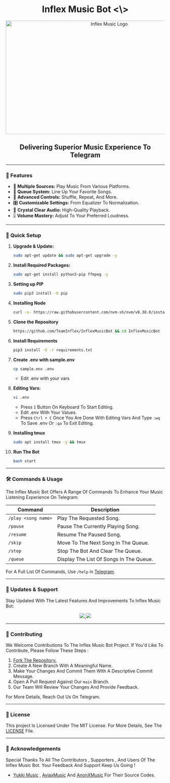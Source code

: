 <h1 align="center"> Inflex Music Bot <\> </h1>

<p align="center">
  <img src="https://graph.org/file/9d75bfb77e17b80b3da5b.png" alt="Inflex Music Logo" width="640" height="360">
</p>

<h2 align="center">Delivering Superior Music Experience To Telegram</h2>

---

### 🌟 Features

- 🎵 **Multiple Sources:** Play Music From Various Platforms.
- 📃 **Queue System:** Line Up Your Favorite Songs.
- 🔀 **Advanced Controls:** Shuffle, Repeat, And More.
- 🎛 **Customizable Settings:** From Equalizer To Normalization.
- 📢 **Crystal Clear Audio:** High-Quality Playback.
- 🎚 **Volume Mastery:** Adjust To Your Preferred Loudness.

---

### 🔧 Quick Setup

1. **Upgrade & Update:**
   ```bash
   sudo apt-get update && sudo apt-get upgrade -y
   ```

2. **Install Required Packages:**
   ```bash
   sudo apt-get install python3-pip ffmpeg -y
   ```
3. **Setting up PIP**
   ```bash
   sudo pip3 install -U pip
   ```
4. **Installing Node**
   ```bash
   curl -o- https://raw.githubusercontent.com/nvm-sh/nvm/v0.38.0/install.sh | bash && source ~/.bashrc && nvm install v18
   ```
5. **Clone the Repository**
   ```bash
   https://github.com/TeamInflex/InflexMusicBot && cd InflexMusicBot
   ```
6. **Install Requirements**
   ```bash
   pip3 install -U -r requirements.txt
   ```
7. **Create .env  with sample.env**
   ```bash
   cp sample.env .env
   ```
   - Edit .env with your vars
8. **Editing Vars:**
   ```bash
   vi .env
   ```
   - Press `I` Button On Keyboard To Start Editing.
   - Edit .env With Your Values.
   - Press `Ctrl + C`  Once You Are Done With Editing Vars And Type `:wq` To Save .env Or `:qa` To Exit Editing.
10. **Installing tmux**
    ```bash
    sudo apt install tmux -y && tmux
    ```
11. **Run The Bot**
    ```bash
    bash start
    ```

---

### 🛠 Commands & Usage

The Inflex Music Bot Offers A Range Of Commands To Enhance Your Music Listening Experience On Telegram:

| Command                 | Description                                 |
|-------------------------|---------------------------------------------|
| `/play <song name>`     | Play The Requested Song.                    |
| `/pause`                | Pause The Currently Playing Song.           |
| `/resume`               | Resume The Paused Song.                     |
| `/skip`                 | Move To The Next Song In The Queue.         |
| `/stop`                 | Stop The Bot And Clear The Queue.           |
| `/queue`                | Display The List Of Songs In The Queue.     |

For A Full List Of Commands, Use `/help` in [Telegram](https://t.me/InflexMusicBot).

---

### 🔄 Updates & Support

Stay Updated With The Latest Features And Improvements To Inflex Music Bot:

<p align="center">
  <a href="https://telegram.me/InflexSupport">
    <img src="https://img.shields.io/badge/Join-Support%20Group-blue?style=for-the-badge&logo=telegram">
  </a>
  <a href="https://telegram.me/TeamInflex">
    <img src="https://img.shields.io/badge/Join-Update%20Channel-blue?style=for-the-badge&logo=telegram">
  </a>
</p>

---

### 🤝 Contributing

We Welcome Contributions To The Inflex Music Bot Project. If You'd Like To Contribute, Please Follow These Steps :

1. [Fork The Repository.](https://github.com/TeamInflex/InflexMusicBot/fork)
2. Create A New Branch With A Meaningful Name.
3. Make Your Changes And Commit Them With A Descriptive Commit Message.
4. Open A Pull Request Against Our `main` Branch.
5. Our Team Will Review Your Changes And Provide Feedback.

For More Details, Reach Out Us On Telegram.

---

### 📜 License

This project Is Licensed Under The MIT License. For More Details, See The [LICENSE](LICENSE) File.

---

### 🙏 Acknowledgements

Special Thanks To All The Contributors , Supporters , And Users Of The Inflex Music Bot. Your Feedback And Support Keep Us Going !
- [Yukki Music](https://github.com/TeamYukki/YukkiMusicBot) , [AviaxMusic](https://github.com/TeamAviax/AviaxMusic) And [AnonXMusic](https://github.com/AnonymousX1025/AnonXMusic) For Their Source Codes.
